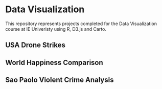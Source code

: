 # Data Visualization

This repository represents projects completed for the Data Visualization course at IE Univeristy using R, D3.js and Carto.

## USA Drone Strikes

## World Happiness Comparison

## Sao Paolo Violent Crime Analysis 
